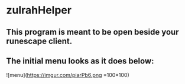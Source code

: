 # zulrahHelper

## This program is meant to be open beside your runescape client. 
## The initial menu looks as it does below:

![menu](https://imgur.com/piarPb6.png =100*100)
